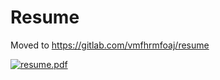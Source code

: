 # Resume
Moved to https://gitlab.com/vmfhrmfoaj/resume

[![resume.pdf](https://gitlab.com/vmfhrmfoaj/resume/-/jobs/artifacts/master/raw/resume.png?job=upload)](https://gitlab.com/vmfhrmfoaj/resume/-/jobs/artifacts/master/raw/resume.pdf?job=upload)
